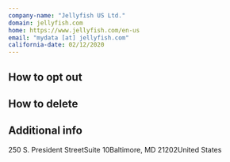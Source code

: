 ```yaml
---
company-name: "Jellyfish US Ltd."
domain: jellyfish.com
home: https://www.jellyfish.com/en-us
email: "mydata [at] jellyfish.com"
california-date: 02/12/2020
---
```

## How to opt out




## How to delete




## Additional info




250 S. President StreetSuite 10Baltimore, MD 21202United States













